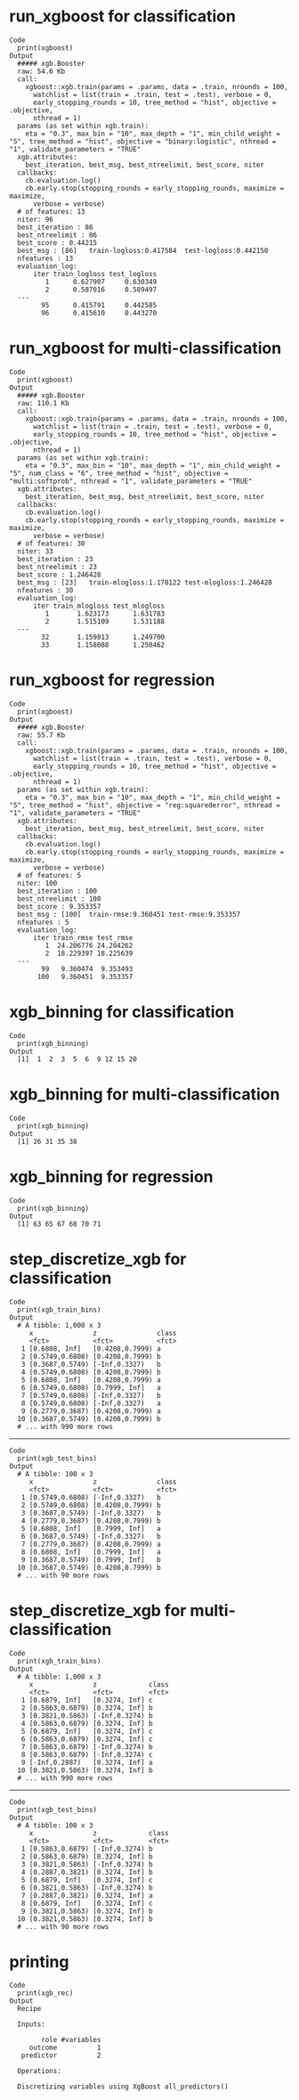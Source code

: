 # run_xgboost for classification

    Code
      print(xgboost)
    Output
      ##### xgb.Booster
      raw: 54.6 Kb 
      call:
        xgboost::xgb.train(params = .params, data = .train, nrounds = 100, 
          watchlist = list(train = .train, test = .test), verbose = 0, 
          early_stopping_rounds = 10, tree_method = "hist", objective = .objective, 
          nthread = 1)
      params (as set within xgb.train):
        eta = "0.3", max_bin = "10", max_depth = "1", min_child_weight = "5", tree_method = "hist", objective = "binary:logistic", nthread = "1", validate_parameters = "TRUE"
      xgb.attributes:
        best_iteration, best_msg, best_ntreelimit, best_score, niter
      callbacks:
        cb.evaluation.log()
        cb.early.stop(stopping_rounds = early_stopping_rounds, maximize = maximize, 
          verbose = verbose)
      # of features: 13 
      niter: 96
      best_iteration : 86 
      best_ntreelimit : 86 
      best_score : 0.44215 
      best_msg : [86]	train-logloss:0.417584	test-logloss:0.442150 
      nfeatures : 13 
      evaluation_log:
          iter train_logloss test_logloss
             1      0.627907     0.630349
             2      0.587016     0.589497
      ---                                
            95      0.415791     0.442585
            96      0.415610     0.443270

# run_xgboost for multi-classification

    Code
      print(xgboost)
    Output
      ##### xgb.Booster
      raw: 110.1 Kb 
      call:
        xgboost::xgb.train(params = .params, data = .train, nrounds = 100, 
          watchlist = list(train = .train, test = .test), verbose = 0, 
          early_stopping_rounds = 10, tree_method = "hist", objective = .objective, 
          nthread = 1)
      params (as set within xgb.train):
        eta = "0.3", max_bin = "10", max_depth = "1", min_child_weight = "5", num_class = "6", tree_method = "hist", objective = "multi:softprob", nthread = "1", validate_parameters = "TRUE"
      xgb.attributes:
        best_iteration, best_msg, best_ntreelimit, best_score, niter
      callbacks:
        cb.evaluation.log()
        cb.early.stop(stopping_rounds = early_stopping_rounds, maximize = maximize, 
          verbose = verbose)
      # of features: 30 
      niter: 33
      best_iteration : 23 
      best_ntreelimit : 23 
      best_score : 1.246428 
      best_msg : [23]	train-mlogloss:1.178122	test-mlogloss:1.246428 
      nfeatures : 30 
      evaluation_log:
          iter train_mlogloss test_mlogloss
             1       1.623173      1.631783
             2       1.515109      1.531188
      ---                                  
            32       1.159813      1.249700
            33       1.158088      1.250462

# run_xgboost for regression

    Code
      print(xgboost)
    Output
      ##### xgb.Booster
      raw: 55.7 Kb 
      call:
        xgboost::xgb.train(params = .params, data = .train, nrounds = 100, 
          watchlist = list(train = .train, test = .test), verbose = 0, 
          early_stopping_rounds = 10, tree_method = "hist", objective = .objective, 
          nthread = 1)
      params (as set within xgb.train):
        eta = "0.3", max_bin = "10", max_depth = "1", min_child_weight = "5", tree_method = "hist", objective = "reg:squarederror", nthread = "1", validate_parameters = "TRUE"
      xgb.attributes:
        best_iteration, best_msg, best_ntreelimit, best_score, niter
      callbacks:
        cb.evaluation.log()
        cb.early.stop(stopping_rounds = early_stopping_rounds, maximize = maximize, 
          verbose = verbose)
      # of features: 5 
      niter: 100
      best_iteration : 100 
      best_ntreelimit : 100 
      best_score : 9.353357 
      best_msg : [100]	train-rmse:9.360451	test-rmse:9.353357 
      nfeatures : 5 
      evaluation_log:
          iter train_rmse test_rmse
             1  24.206776 24.204262
             2  18.229397 18.225639
      ---                          
            99   9.360474  9.353493
           100   9.360451  9.353357

# xgb_binning for classification

    Code
      print(xgb_binning)
    Output
      [1]  1  2  3  5  6  9 12 15 20

# xgb_binning for multi-classification

    Code
      print(xgb_binning)
    Output
      [1] 26 31 35 38

# xgb_binning for regression

    Code
      print(xgb_binning)
    Output
      [1] 63 65 67 68 70 71

# step_discretize_xgb for classification

    Code
      print(xgb_train_bins)
    Output
      # A tibble: 1,000 x 3
         x               z               class
         <fct>           <fct>           <fct>
       1 [0.6808, Inf]   [0.4208,0.7999) a    
       2 [0.5749,0.6808) [0.4208,0.7999) b    
       3 [0.3687,0.5749) [-Inf,0.3327)   b    
       4 [0.5749,0.6808) [0.4208,0.7999) b    
       5 [0.6808, Inf]   [0.4208,0.7999) a    
       6 [0.5749,0.6808) [0.7999, Inf]   a    
       7 [0.5749,0.6808) [-Inf,0.3327)   b    
       8 [0.5749,0.6808) [-Inf,0.3327)   a    
       9 [0.2779,0.3687) [0.4208,0.7999) a    
      10 [0.3687,0.5749) [0.4208,0.7999) b    
      # ... with 990 more rows

---

    Code
      print(xgb_test_bins)
    Output
      # A tibble: 100 x 3
         x               z               class
         <fct>           <fct>           <fct>
       1 [0.5749,0.6808) [-Inf,0.3327)   b    
       2 [0.5749,0.6808) [0.4208,0.7999) b    
       3 [0.3687,0.5749) [-Inf,0.3327)   b    
       4 [0.2779,0.3687) [0.4208,0.7999) b    
       5 [0.6808, Inf]   [0.7999, Inf]   a    
       6 [0.3687,0.5749) [-Inf,0.3327)   b    
       7 [0.2779,0.3687) [0.4208,0.7999) a    
       8 [0.6808, Inf]   [0.7999, Inf]   a    
       9 [0.3687,0.5749) [0.7999, Inf]   b    
      10 [0.3687,0.5749) [0.4208,0.7999) b    
      # ... with 90 more rows

# step_discretize_xgb for multi-classification

    Code
      print(xgb_train_bins)
    Output
      # A tibble: 1,000 x 3
         x               z             class
         <fct>           <fct>         <fct>
       1 [0.6879, Inf]   [0.3274, Inf] c    
       2 [0.5863,0.6879) [0.3274, Inf] b    
       3 [0.3821,0.5863) [-Inf,0.3274) b    
       4 [0.5863,0.6879) [0.3274, Inf] b    
       5 [0.6879, Inf]   [0.3274, Inf] c    
       6 [0.5863,0.6879) [0.3274, Inf] c    
       7 [0.5863,0.6879) [-Inf,0.3274) b    
       8 [0.5863,0.6879) [-Inf,0.3274) c    
       9 [-Inf,0.2887)   [0.3274, Inf] a    
      10 [0.3821,0.5863) [0.3274, Inf] b    
      # ... with 990 more rows

---

    Code
      print(xgb_test_bins)
    Output
      # A tibble: 100 x 3
         x               z             class
         <fct>           <fct>         <fct>
       1 [0.5863,0.6879) [-Inf,0.3274) b    
       2 [0.5863,0.6879) [0.3274, Inf] b    
       3 [0.3821,0.5863) [-Inf,0.3274) b    
       4 [0.2887,0.3821) [0.3274, Inf] b    
       5 [0.6879, Inf]   [0.3274, Inf] c    
       6 [0.3821,0.5863) [-Inf,0.3274) b    
       7 [0.2887,0.3821) [0.3274, Inf] a    
       8 [0.6879, Inf]   [0.3274, Inf] c    
       9 [0.3821,0.5863) [0.3274, Inf] b    
      10 [0.3821,0.5863) [0.3274, Inf] b    
      # ... with 90 more rows

# printing

    Code
      print(xgb_rec)
    Output
      Recipe
      
      Inputs:
      
            role #variables
         outcome          1
       predictor          2
      
      Operations:
      
      Discretizing variables using XgBoost all_predictors()

